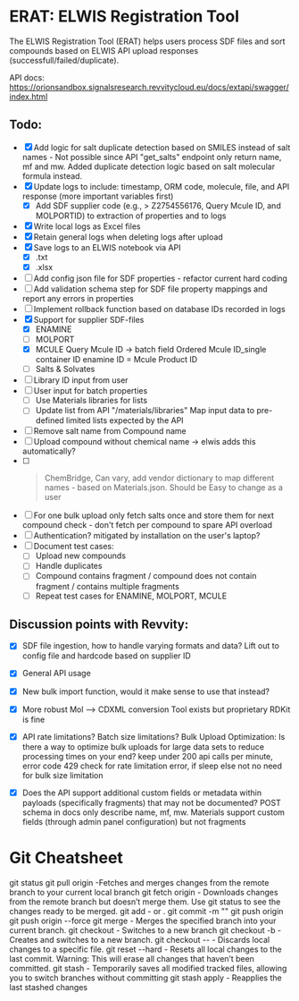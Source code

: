 # ERAT: ELWIS Registration Tool

The ELWIS Registration Tool (ERAT) helps users process SDF files and sort compounds based on ELWIS API upload responses (successfull/failed/duplicate).

API docs: https://orionsandbox.signalsresearch.revvitycloud.eu/docs/extapi/swagger/index.html

## Todo:
- [X] Add logic for salt duplicate detection based on SMILES instead of salt names - Not possible since API "get_salts" endpoint only return name, mf and mw. Added duplicate detection logic based on salt molecular formula instead.
- [X] Update logs to include: timestamp, ORM code, molecule, file, and API response (more important variables first)
    - [X] Add SDF supplier code (e.g., > <ID> Z2754556176, Query Mcule ID, and MOLPORTID) to extraction of properties and to logs
- [X] Write local logs as Excel files
- [X] Retain general logs when deleting logs after upload
- [X] Save logs to an ELWIS notebook via API
    - [X] .txt
    - [X] .xlsx
- [ ] Add config json file for SDF properties - refactor current hard coding
- [ ] Add validation schema step for SDF file property mappings and report any errors in properties
- [ ] Implement rollback function based on database IDs recorded in logs
- [x] Support for supplier SDF-files
    - [x] ENAMINE
    - [ ] MOLPORT
    - [X] MCULE
        Query Mcule ID -> batch field
        Ordered Mcule ID_single container ID
        enamine ID = Mcule Product ID
    - [ ] Salts & Solvates
- [ ] Library ID input from user 
- [ ] User input for batch properties
    - [ ] Use Materials libraries for lists
    - [ ] Update list from API "/materials/libraries"
        Map input data to pre-defined limited lists expected by the API
- [ ] Remove salt name from Compound name
- [ ] Upload compound without chemical name -> elwis adds this automatically?
- [ ] >  <Supplier name> ChemBridge, Can vary, add vendor dictionary to map different names - based on Materials.json. Should be Easy to change as a user
- [ ] For one bulk upload only fetch salts once and store them for next compound check - don't fetch per compound to spare API overload
- [ ] Authentication? mitigated by installation on the user's laptop?
- [ ] Document test cases: 
    - [ ] Upload new compounds
    - [ ] Handle duplicates
    - [ ] Compound contains fragment / compound does not contain fragment / contains multiple fragments
    - [ ] Repeat test cases for ENAMINE, MOLPORT, MCULE

## Discussion points with Revvity:
- [X] SDF file ingestion, how to handle varying formats and data?
    Lift out to config file and hardcode based on supplier ID
- [X] General API usage
- [X] New bulk import function, would it make sense to use that instead?  
- [X] More robust Mol --> CDXML conversion
    Tool exists but proprietary
    RDKit is fine

- [X] API rate limitations? Batch size limitations? Bulk Upload Optimization: Is there a way to optimize bulk uploads for large data sets to reduce processing times on your end?
    keep under 200 api calls per minute, error code 429 check for rate limitation error, if sleep else not
    no need for bulk size limitation
- [X] Does the API support additional custom fields or metadata within payloads (specifically fragments) that may not be documented? POST schema in docs only describe name, mf, mw.
    Materials support custom fields (through admin panel configuration) but not fragments



# Git Cheatsheet

git status
git pull origin <branch-name> -Fetches and merges changes from the remote branch to your current local branch
git fetch origin - Downloads changes from the remote branch but doesn’t merge them. Use git status to see the changes ready to be merged.
git add <file-name> - or .
git commit -m ""
git push origin <branch-name>
git push origin <branch-name> --force
git merge <branch-name> - Merges the specified branch into your current branch.
git checkout <branch-name> - Switches to a new branch
git checkout -b <new-branch-name> - Creates and switches to a new branch.
git checkout -- <file-name> - Discards local changes to a specific file.
git reset --hard - Resets all local changes to the last commit. Warning: This will erase all changes that haven’t been committed.
git stash - Temporarily saves all modified tracked files, allowing you to switch branches without committing
git stash apply - Reapplies the last stashed changes

